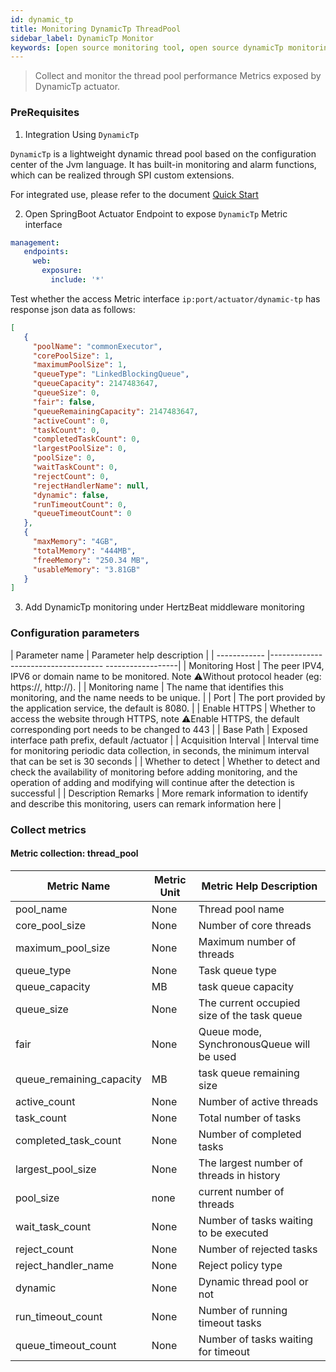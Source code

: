 ```yaml
---
id: dynamic_tp
title: Monitoring DynamicTp ThreadPool      
sidebar_label: DynamicTp Monitor
keywords: [open source monitoring tool, open source dynamicTp monitoring tool, monitoring DynamicTp metrics]
---
```


> Collect and monitor the thread pool performance Metrics exposed by DynamicTp actuator.

### PreRequisites

1. Integration Using `DynamicTp`

`DynamicTp` is a lightweight dynamic thread pool based on the configuration center of the Jvm language. It has built-in monitoring and alarm functions, which can be realized through SPI custom extensions.

For integrated use, please refer to the document [Quick Start](https://dynamictp.cn/guide/use/quick-start.html)

2. Open SpringBoot Actuator Endpoint to expose `DynamicTp` Metric interface

```yaml
management:
   endpoints:
     web:
       exposure:
         include: '*'
```

Test whether the access Metric interface `ip:port/actuator/dynamic-tp` has response json data as follows:

```json
[
   {
     "poolName": "commonExecutor",
     "corePoolSize": 1,
     "maximumPoolSize": 1,
     "queueType": "LinkedBlockingQueue",
     "queueCapacity": 2147483647,
     "queueSize": 0,
     "fair": false,
     "queueRemainingCapacity": 2147483647,
     "activeCount": 0,
     "taskCount": 0,
     "completedTaskCount": 0,
     "largestPoolSize": 0,
     "poolSize": 0,
     "waitTaskCount": 0,
     "rejectCount": 0,
     "rejectHandlerName": null,
     "dynamic": false,
     "runTimeoutCount": 0,
     "queueTimeoutCount": 0
   },
   {
     "maxMemory": "4GB",
     "totalMemory": "444MB",
     "freeMemory": "250.34 MB",
     "usableMemory": "3.81GB"
   }
]
```

3. Add DynamicTp monitoring under HertzBeat middleware monitoring

### Configuration parameters

| Parameter name | Parameter help description |
| ------------ |------------------------------------ ------------------|
| Monitoring Host | The peer IPV4, IPV6 or domain name to be monitored. Note ⚠️Without protocol header (eg: https://, http://). |
| Monitoring name | The name that identifies this monitoring, and the name needs to be unique. |
| Port | The port provided by the application service, the default is 8080. |
| Enable HTTPS | Whether to access the website through HTTPS, note ⚠️Enable HTTPS, the default corresponding port needs to be changed to 443 |
| Base Path | Exposed interface path prefix, default /actuator |
| Acquisition Interval | Interval time for monitoring periodic data collection, in seconds, the minimum interval that can be set is 30 seconds |
| Whether to detect | Whether to detect and check the availability of monitoring before adding monitoring, and the operation of adding and modifying will continue after the detection is successful |
| Description Remarks | More remark information to identify and describe this monitoring, users can remark information here |

### Collect metrics

#### Metric collection: thread_pool

|       Metric Name        | Metric Unit |           Metric Help Description           |
|--------------------------|-------------|---------------------------------------------|
| pool_name                | None        | Thread pool name                            |
| core_pool_size           | None        | Number of core threads                      |
| maximum_pool_size        | None        | Maximum number of threads                   |
| queue_type               | None        | Task queue type                             |
| queue_capacity           | MB          | task queue capacity                         |
| queue_size               | None        | The current occupied size of the task queue |
| fair                     | None        | Queue mode, SynchronousQueue will be used   |
| queue_remaining_capacity | MB          | task queue remaining size                   |
| active_count             | None        | Number of active threads                    |
| task_count               | None        | Total number of tasks                       |
| completed_task_count     | None        | Number of completed tasks                   |
| largest_pool_size        | None        | The largest number of threads in history    |
| pool_size                | none        | current number of threads                   |
| wait_task_count          | None        | Number of tasks waiting to be executed      |
| reject_count             | None        | Number of rejected tasks                    |
| reject_handler_name      | None        | Reject policy type                          |
| dynamic                  | None        | Dynamic thread pool or not                  |
| run_timeout_count        | None        | Number of running timeout tasks             |
| queue_timeout_count      | None        | Number of tasks waiting for timeout         |

